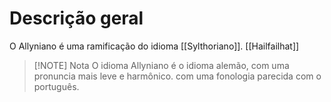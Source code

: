 # **Descrição geral**
O Allyniano é uma ramificação do idioma [[Sylthoriano]].
[[Hailfailhat]]

> [!NOTE] Nota
>O idioma Allyniano é o idioma alemão, com uma pronuncia mais leve e harmônico. com uma fonologia parecida com o português.
